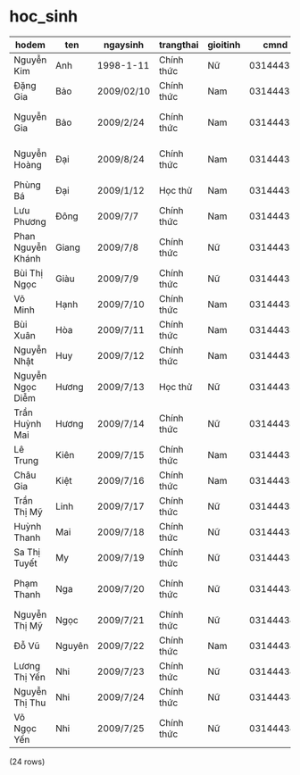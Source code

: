 hoc_sinh
========

|          hodem          |   ten   |  ngaysinh  |   trangthai   | gioitinh |   cmnd    |           hotenchame           |     email      | sodienthoai |    diachi    | user_id |
|-------------------------|---------|------------|---------------|----------|-----------|--------------------------------|----------------|-------------|--------------|---------|
| Nguyễn Kim            | Anh     | 1998-1-11  | Chính thức | Nữ     | 031444322 | Lê Nguyễn Hồng An         | TesT@gmaul.com | 0362081139  | Hải Phòng | 6       |
| Đặng Gia             | Bảo   | 2009/02/10 | Chính thức | Nam      | 031444323 | Nguyễn Võ Khánh An         | TesT@gmaul.com | 0397515779  | Hải Phòng | 7       |
| Nguyễn Gia            | Bảo   | 2009/2/24  | Chính thức | Nam      | 031444324 | Nguyễn Trường Thiên Ân  | TesT@gmaul.com | 0338047437  | Hải Phòng | 9       |
| Nguyễn Hoàng         | Đại  | 2009/8/24  | Chính thức | Nam      | 031444325 | Nguyễn Tống Gia Bảo      | TesT@gmaul.com | 0778857332  | Hải Phòng | 10      |
| Phùng Bá              | Đại  | 2009/1/12  | Học thử   | Nam      | 031444326 | Trần Bảo Châu             | TesT@gmaul.com | 0377642878  | Hải Phòng | 11      |
| Lưu Phương           | Đông  | 2009/7/7   | Chính thức | Nam      | 031444327 | Nguyễn Thị Yến Chi       | TesT@gmaul.com | 0937762890  | Hải Phòng | 12      |
| Phan Nguyễn Khánh    | Giang   | 2009/7/8   | Chính thức | Nữ     | 031444328 | Trần Ngọc Thương Dịu   | TesT@gmaul.com | 0794950150  | Hải Phòng | 13      |
| Bùi Thị Ngọc       | Giàu   | 2009/7/9   | Chính thức | Nữ     | 031444329 | Nguyễn Quốc Duy            | TesT@gmaul.com | 0328371836  | Hải Phòng | 14      |
| Võ Minh                | Hạnh  | 2009/7/10  | Chính thức | Nam      | 031444330 | Phạm Hà Khánh Duy          | TesT@gmaul.com | 0903532486  | Hải Phòng | 15      |
| Bùi Xuân              | Hòa    | 2009/7/11  | Chính thức | Nam      | 031444331 | Nguyễn Thái Dương         | TesT@gmaul.com | 0987655823  | Hải Phòng | 16      |
| Nguyễn Nhật         | Huy     | 2009/7/12  | Chính thức | Nam      | 031444332 | Đặng Phước Đông        | TesT@gmaul.com | 0909740563  | Hải Phòng | 17      |
| Nguyễn Ngọc Diễm  | Hương | 2009/7/13  | Học thử   | Nữ     | 031444333 | Đặng Nguyễn Khánh Hà    | TesT@gmaul.com | 0343096782  | Hải Phòng | 18      |
| Trần Huỳnh Mai      | Hương | 2009/7/14  | Chính thức | Nữ     | 031444334 | Lê Nguyễn Ngọc Hân       | TesT@gmaul.com | 0365765935  | Hải Phòng | 19      |
| Lê Trung               | Kiên   | 2009/7/15  | Chính thức | Nam      | 031444335 | Nguyễn Gia Huy               | TesT@gmaul.com | 0902700593  | Hải Phòng | 20      |
| Châu Gia               | Kiệt  | 2009/7/16  | Chính thức | Nam      | 031444336 | Trần Lâm Anh Khoa           | TesT@gmaul.com | 0944885514  | Hải Phòng | 21      |
| Trần Thị Mỹ       | Linh    | 2009/7/17  | Chính thức | Nữ     | 031444337 | Tạ Đình Khôi              | TesT@gmaul.com | 0764479676  | Hải Phòng | 22      |
| Huỳnh Thanh           | Mai     | 2009/7/18  | Chính thức | Nữ     | 031444338 | Hoàng Tú Lam                 | TesT@gmaul.com | 0707257818  | Hải Phòng | 23      |
| Sa Thị Tuyết        | My      | 2009/7/19  | Chính thức | Nữ     | 031444339 | Hồ Thị Khánh Linh         | TesT@gmaul.com | 0366033641  | Hải Phòng | 24      |
| Phạm Thanh            | Nga     | 2009/7/20  | Chính thức | Nữ     | 031444340 | Nguyễn Huỳnh Kim Ngân     | TesT@gmaul.com | 0909405049  | Hải Phòng | 25      |
| Nguyễn Thị Mỹ     | Ngọc  | 2009/7/21  | Chính thức | Nữ     | 031444341 | Nguyễn Trần Thanh Ngân    | TesT@gmaul.com | 0973138391  | Hải Phòng | 26      |
| Đỗ Vũ               | Nguyên | 2009/7/22  | Chính thức | Nam      | 031444342 | Tô Huỳnh Hồng Ngân       | TesT@gmaul.com | 0938483941  | Hải Phòng | 27      |
| Lương Thị Yến     | Nhi     | 2009/7/23  | Chính thức | Nữ     | 031444343 | Bùi Ngọc Minh Nghi          | TesT@gmaul.com | 0938418067  | Hải Phòng | 28      |
| Nguyễn Thị Thu      | Nhi     | 2009/7/24  | Chính thức | Nữ     | 031444344 | Lê Quỳnh Phương Nghi      | TesT@gmaul.com | 0358063923  | Hải Phòng | 29      |
| Võ Ngọc Yến        | Nhi     | 2009/7/25  | Chính thức | Nữ     | 031444345 | Nguyễn Ngọc Hạnh Nguyên | TesT@gmaul.com | 0902489120  | Hải Phòng | 30      |
(24 rows)

